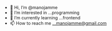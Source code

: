 - 👋 Hi, I’m @manojamme
- 👀 I’m interested in ...programming
- 🌱 I’m currently learning ...frontend
- 📫 How to reach me ...manojamme@gmail.com

<!---
manojamme/manojamme is a ✨ special ✨ repository because its `README.md` (this file) appears on your GitHub profile.
You can click the Preview link to take a look at your changes.
--->
